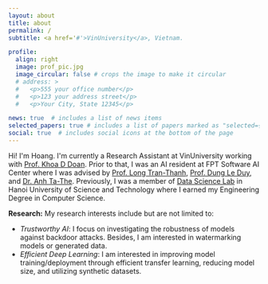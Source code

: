 ```yaml
---
layout: about
title: about
permalink: /
subtitle: <a href='#'>VinUniversity</a>, Vietnam.

profile:
  align: right
  image: prof_pic.jpg
  image_circular: false # crops the image to make it circular
  # address: >
  #   <p>555 your office number</p>
  #   <p>123 your address street</p>
  #   <p>Your City, State 12345</p>

news: true  # includes a list of news items
selected_papers: true # includes a list of papers marked as "selected={true}"
social: true  # includes social icons at the bottom of the page
---
```

Hi! I'm Hoang. I'm currently a Research Assistant at VinUniversity working with [Prof. Khoa D Doan](https://khoadoan.me/). Prior to that, I was an AI resident at FPT Software AI Center where I was advised by [Prof. Long Tran-Thanh](https://warwick.ac.uk/fac/sci/dcs/people/long_tran-thanh/), [Prof. Dung Le Duy](https://andrew-dungle.github.io/), and [Dr. Anh Ta-The](https://the-anhta.github.io/). Previously, I was a member of [Data Science Lab](http://ds.soict.hust.edu.vn/) in Hanoi University of Science and Technology where I earned my Engineering Degree in Computer Science. 

**Research:** My research interests include but are not limited to:
- *Trustworthy AI*: I focus on investigating the robustness of models against backdoor attacks. Besides, I am interested in watermarking models or generated data.
- *Efficient Deep Learning*: I am interested in improving model training/deployment through efficient transfer learning, reducing model size, and utilizing synthetic datasets.
<!-- My current works focus on Sparse Neural Network, Continual Learning, and Meta Learning with the ultimate goal that creating AI model having the learning abilities like human (rapid and continuous learning tasks without catastrophic forgetting). In particular, I am investigating brain-inspired Continual Learning model which different network's components take into account different tasks. -->
